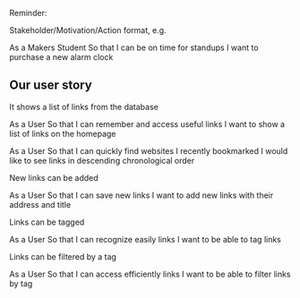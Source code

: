 Reminder:

Stakeholder/Motivation/Action format, e.g.

As a Makers Student
So that I can be on time for standups
I want to purchase a new alarm clock

## Our user story

It shows a list of links from the database

As a User
So that I can remember and access useful links
I want to show a list of links on the homepage

As a User
So that I can quickly find websites I recently bookmarked
I would like to see links in descending chronological order

New links can be added

As a User
So that I can save new links
I want to add new links with their address and title

Links can be tagged

As a User
So that I can recognize easily links
I want to be able to tag links

Links can be filtered by a tag

As a User
So that I can access efficiently links
I want to be able to filter links by tag
